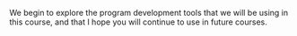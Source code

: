 We begin to explore the program development tools that we will be
using in this course, and that I hope you will continue to use in
future courses.
